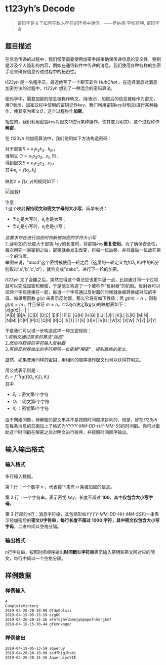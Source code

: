# t123yh’s Decode

>密码学是关于如何在敌人存在的环境中通信。——罗纳德·李维斯特, 密码学者

## 题目描述

在信息传递的过程中，我们常常需要使用加密手段来确保传递信息的安全性，特别是涉及个人隐私的内容，例如在通信软件中传递的消息。我们使用各种各样的加密手段来确保信息传递过程中的秘密性。

*t123yh* 是一名程序员，最近他写了一个聊天软件 *HubChat* 。在选择消息对消息加密方法的过程中，*t123yh* 想到了一种混合的密码算法。

密码学中，需要加密的信息被称作明文，用$I$表示，加密后的信息被称作为密文，用$O$表示，加密过程中使用的密钥记作$key$，我们利用密钥$key$对明文$I$进行某种操作，使其变为密文$O$，这个过程称作**加密**。

相应的，我们利用密钥$key$对密文$O$进行某种操作，使其变为明文$I$，这个过程称作**解密**。

在 t123yh 的加密算法中，我们使用如下方法构造密码：

对于密钥$K=k_1k_2k_3...k_m$，  
当明文 $O=o_1o_2o_3...o_n$ 时，  
得到密文$E=e_1e_2e_3...e_n$，  
其中$e_j=f(o_j, k_j)$

映射$z=f(x,y)$的规则如下：

![函数f](https://i.loli.net/2019/04/19/5cb9919d5745b.png)  

注意：  
1.这个映射**保持明文和密文字母的大小写**，简单来说：

* 当$o_j​$是大写时，$e_j​$也是大写；  
* 当$o_j​$是小写时，$e_j​$也是小写；  

*这要求你在进行加密时判断被加密的字符大小写*  
2.当明文$I​$的长度大于密钥 $key​$ 的长度时，将密钥$key​$**重复使用**。为了确保安全性，每次用完一遍密钥之后，密钥就会发生改变，将每一位后移，并将最后一位放在第一个的位置。  
举例来说，"abcd"这个密钥被使用一轮之后（这里的一轮定义为$f(O_i,K_i)$中的$K_i$分别取过'a','b','c','d'），就会变成"dabc"，进行下一轮的加密。

*t123yh* 叉了会腰之后，突然觉得这个算法应该更牛逼一点，比如通过同一个过程就可以完成加密和解密，于是他又构造了一个被称作“反射器”的机制。反射器可以把两个字母连接在一起，每当一个字母通过反射器的时候就会被转换成对应的字母。如果用函数 $g(x)$ 来表示反射器，那么它将有如下性质：若 $g(m)=n$ ，则有$g(n)=m$，并且保证 $m \not = n$。*t123yh*决定取$g(x)$的映射表如下：  
|$x$|$g(x)$|
|-|-|  
|A|B|
|B|A|
|C|D|
|D|C|
|E|F|
|F|E|
|G|H|
|H|G|
|I|J|
|J|I|
|K|L|
|L|K|
|M|N|
|N|M|
|O|P|
|P|O|
|Q|R|
|R|Q|
|S|T|
|T|S|
|U|V|
|V|U|
|W|X|
|X|W|
|Y|Z|
|Z|Y|

于是我们可以进一步构造这样一种加密规则：  
1.*将明文通过原来的算法“加密”*  
2.*然后将获得的字符输入反射器*  
3.*再将反射器输出的字符用同一位密钥“解密”，得到最终的密文。*  

显然，如果使用同样的密钥，用相同的顺序操作密文也可以获得其明文。

用公式表示则是：  
$E_i=f^{-1}(g(f(O_i,K_i)),K_i)$  
其中

* $E_i$ ：密文第$i$个字符  
* $O_i$ ：明文第$i$个字符  
* $K_i$ ：密钥第$i$个字符  

由于网络问题，待解密的密文串并不是按照时间顺序排列的，但是，好在*t123yh*在每条消息的前面加上了格式为*YYYY-MM-DD-HH-MM-SS*的时间戳。你可以借助这个时间戳在解密之后对明文进行排序，并按照时间顺序输出。

## 输入输出格式

### 输入格式

多行输入数据。

第 1 行：一个数字 $n$ ，代表接下来有 $n$ 条被加密的信息。

第 2 行：一个字符串，表示密钥 $key$，长度不超过 **100**，其中**仅包含大小写字母**。

第 3 行起的$n$行：消息字符串，其包括形如*YYYY-MM-DD-HH-MM-SS*和一串表示经加密后的**密文$O$**字符串，每行长度不超过 **1000** 字符，其中**密文仅包含大小写字母**，二者中间以空格分隔。

### 输出格式

$n$行字符串，按照时间顺序输出**时间戳**和**字符串**表示输入密钥和密文所对应的明文，每行中间以一个空格分隔。

## 样例数据

### 样例输入

```txt
4
CompleteVictory
2019-04-20-20-10-00 QfduEplszi
2019-04-19-05-13-59 szgOC
2019-04-20-20-15-26 efmfojhvlbmejqbpmpofnhmrgbmf
2019-04-18-15-30-44 gfkmnxnqmc
```

### 样例输出

```txt
2019-04-19-05-13-59 aqweruy
2019-04-20-20-10-00 asdfhjgjhvbj
2019-04-20-20-15-26 AqweruiyoYIE
```
